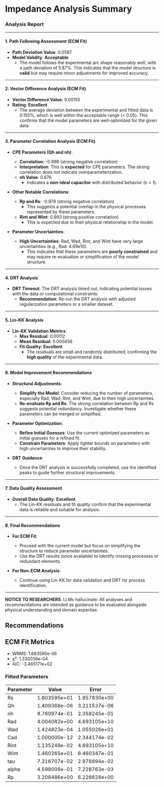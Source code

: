 # Impedance Analysis Summary

### Analysis Report

---

#### **1. Path Following Assessment (ECM Fit)**
- **Path Deviation Value**: 0.0587  
- **Model Validity**: **Acceptable**  
  - The model follows the experimental arc shape reasonably well, with a path deviation of 5.87%. This indicates that the model structure is **valid** but may require minor adjustments for improved accuracy.

---

#### **2. Vector Difference Analysis (ECM Fit)**
- **Vector Difference Value**: 0.00155  
- **Rating**: **Excellent**  
  - The average deviation between the experimental and fitted data is 0.155%, which is well within the acceptable range (< 0.05). This confirms that the model parameters are well-optimized for the given data.

---

#### **3. Parameter Correlation Analysis (ECM Fit)**
- **CPE Parameters (Qh and nh)**:
  - **Correlation**: -0.986 (strong negative correlation)  
  - **Interpretation**: This is **expected** for CPE parameters. The strong correlation does not indicate overparameterization.  
  - **nh Value**: 0.876  
    - Indicates a **non-ideal capacitor** with distributed behavior (n < 1).  

- **Other Notable Correlations**:
  - **Rp and Rs**: -0.978 (strong negative correlation)  
    - This suggests a potential overlap in the physical processes represented by these parameters.  
  - **Rint and Wint**: 0.993 (strong positive correlation)  
    - This is expected due to their physical relationship in the model.  

- **Parameter Uncertainties**:
  - **High Uncertainties**: Rad, Wad, Rint, and Wint have very large uncertainties (e.g., Rad: 4.69e10).  
    - This indicates that these parameters are **poorly constrained** and may require re-evaluation or simplification of the model structure.  

---

#### **4. DRT Analysis**
- **DRT Timeout**: The DRT analysis timed out, indicating potential issues with the data or computational constraints.  
  - **Recommendation**: Re-run the DRT analysis with adjusted regularization parameters or a smaller dataset.  

---

#### **5. Lin-KK Analysis**
- **Lin-KK Validation Metrics**:
  - **Max Residual**: 0.00112  
  - **Mean Residual**: 0.000456  
  - **Fit Quality**: **Excellent**  
    - The residuals are small and randomly distributed, confirming the **high quality** of the experimental data.  

---

#### **6. Model Improvement Recommendations**
- **Structural Adjustments**:
  - **Simplify the Model**: Consider reducing the number of parameters, especially Rad, Wad, Rint, and Wint, due to their high uncertainties.  
  - **Re-evaluate Rp and Rs**: The strong correlation between Rp and Rs suggests potential redundancy. Investigate whether these parameters can be merged or simplified.  

- **Parameter Optimization**:
  - **Refine Initial Guesses**: Use the current optimized parameters as initial guesses for a refined fit.  
  - **Constrain Parameters**: Apply tighter bounds on parameters with high uncertainties to improve their stability.  

- **DRT Guidance**:
  - Once the DRT analysis is successfully completed, use the identified peaks to guide further structural improvements.  

---

#### **7. Data Quality Assessment**
- **Overall Data Quality**: **Excellent**  
  - The Lin-KK residuals and fit quality confirm that the experimental data is reliable and suitable for analysis.  

---

#### **8. Final Recommendations**
- **For ECM Fit**:
  - Proceed with the current model but focus on simplifying the structure to reduce parameter uncertainties.  
  - Use the DRT results (once available) to identify missing processes or redundant elements.  

- **For Non-ECM Analysis**:
  - Continue using Lin-KK for data validation and DRT for process identification.  

---

**NOTICE TO RESEARCHERS**: LLMs hallucinate. All analyses and recommendations are intended as guidance to be evaluated alongside physical understanding and domain expertise.

## Recommendations


## ECM Fit Metrics

* WRMS: 1.683590e-06
* χ²: 1.330036e-04
* AIC: -3.465171e+02

### Fitted Parameters

| Parameter | Value | Error |
|-----------|--------|--------|
| Rs | 1.803595e+01 | 1.957830e+00 |
| Qh | 1.409368e-06 | 3.211537e-06 |
| nh | 8.760974e-01 | 2.358245e-01 |
| Rad | 4.004082e+00 | 4.693105e+10 |
| Wad | 1.424823e-04 | 1.055026e+01 |
| Cad | 1.000000e-12 | 2.344174e-02 |
| Rint | 1.135248e-02 | 4.693105e+10 |
| Wint | 1.460265e+01 | 6.460347e-01 |
| tau | 7.316707e-02 | 2.978894e-02 |
| alpha | 4.598006e-01 | 7.228763e-03 |
| Rp | 3.208486e+00 | 6.226628e+00 |
